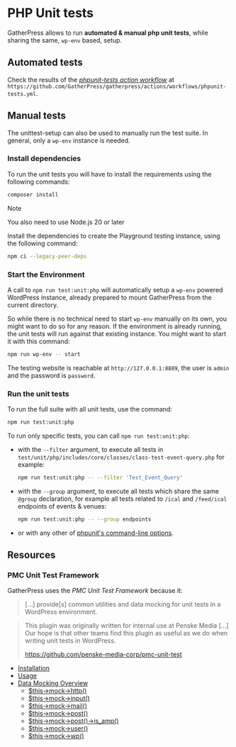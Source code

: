 # PHP Unit tests

GatherPress allows to run **automated & manual php unit tests**, while sharing the same, `wp-env` based, setup.

## Automated tests

Check the results of the [*phpunit-tests action workflow*](https://github.com/GatherPress/gatherpress/actions/workflows/phpunit-tests.yml) at `https://github.com/GatherPress/gatherpress/actions/workflows/phpunit-tests.yml`.

## Manual tests

The unittest-setup can also be used to manually run the test suite. In general, only a `wp-env` instance is needed.

### Install dependencies

To run the unit tests you will have to install the requirements using the following commands:

```bash
composer install
```

> [!NOTE]
> You also need to use Node.js 20 or later

Install the dependencies to create the Playground testing instance, using the following command:

```bash
npm ci --legacy-peer-deps
```

### Start the Environment

A call to `npm run test:unit:php` will automatically setup a `wp-env` powered WordPress instance, already prepared to mount GatherPress from the current directory.

So while there is no technical need to start `wp-env` manually on its own, you might want to do so for any reason. If the environment is already running, the unit tests will run against that existing instance. You might want to start it with this command:


```bash
npm run wp-env -- start
```

The testing website is reachable at `http://127.0.0.1:8889`, the user is `admin` and the password is `password`. 

### Run the unit tests

To run the full suite with all unit tests, use the command:

```bash
npm run test:unit:php
```

To run only specific tests, you can call `npm run test:unit:php`:

- with the `--filter` argument,
    to execute all tests in `test/unit/php/includes/core/classes/class-test-event-query.php` for example:

    ```bash
    npm run test:unit:php -- --filter 'Test_Event_Query'
    ```

- with the `--group` argument, to execute all tests which share the same `@group` declaration, for example all tests related to `/ical` and `/feed/ical` endpoints of events & venues:

    ```bash
    npm run test:unit:php -- --group endpoints
    ```

- or with any other of [phpunit's command-line options](https://docs.phpunit.de/en/10.5/textui.html#command-line-options).

## Resources

### PMC Unit Test Framework

GatherPress uses the *PMC Unit Test Framework* because it:

> [...] provide[s] common utilities and data mocking for unit tests in a WordPress environment.

> This plugin was originally written for internal use at Penske Media [...] Our hope is that other teams find this plugin as useful as we do when writing unit tests in WordPress.
>
> <https://github.com/penske-media-corp/pmc-unit-test>

- [Installation](https://github.com/penske-media-corp/pmc-unit-test/tree/main?tab=readme-ov-file#installation)
- [Usage](https://github.com/penske-media-corp/pmc-unit-test/tree/main?tab=readme-ov-file#usage)
- [Data Mocking Overview](https://github.com/penske-media-corp/pmc-unit-test/blob/main/src/mocks/README.md)
    - [$this->mock->http()](https://github.com/penske-media-corp/pmc-unit-test/blob/main/docs/mock-http.md)
    - [$this->mock->input()](https://github.com/penske-media-corp/pmc-unit-test/blob/main/docs/mock-input.md)
    - [$this->mock->mail()](https://github.com/penske-media-corp/pmc-unit-test/blob/main/docs/mock-mail.md)
    - [$this->mock->post()](https://github.com/penske-media-corp/pmc-unit-test/blob/main/docs/mock-post.md)
    - [$this->mock->post()->is_amp()](https://github.com/penske-media-corp/pmc-unit-test/blob/main/docs/mock-post.md)
    - [$this->mock->user()](https://github.com/penske-media-corp/pmc-unit-test/blob/main/docs/mock-user.md)
    - [$this->mock->wp()](https://github.com/penske-media-corp/pmc-unit-test/blob/main/docs/mock-wp.md)
